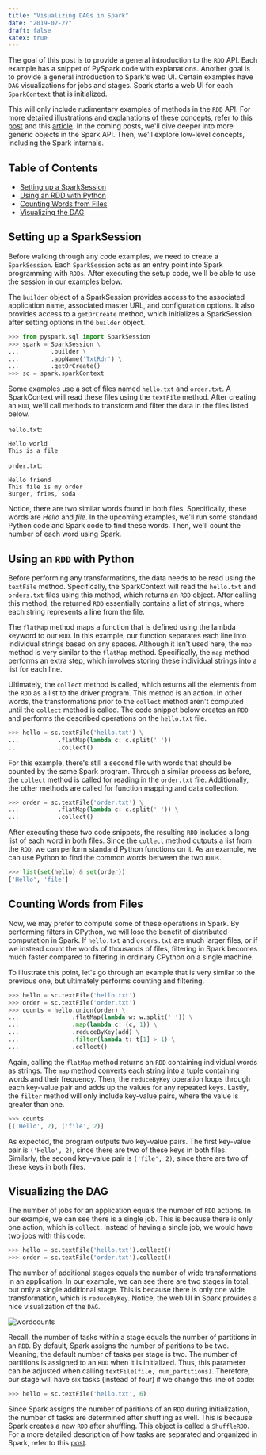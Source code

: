 ```yaml
---
title: "Visualizing DAGs in Spark"
date: "2019-02-27"
draft: false
katex: true
---
```


The goal of this post is to provide a general introduction to the `RDD` API. Each example has a snippet of PySpark code with explanations. Another goal is to provide a general introduction to Spark's web UI. Certain examples have `DAG` visualizations for jobs and stages. Spark starts a web UI for each `SparkContext` that is initialized.

This will only include rudimentary examples of methods in the `RDD` API. For more detailed illustrations and explanations of these concepts, refer to this [post](https://stackoverflow.com/a/37529233/12777044) and this [article](https://databricks.com/blog/2015/06/22/understanding-your-spark-application-through-visualization.html). In the coming posts, we'll dive deeper into more generic objects in the Spark API. Then, we'll explore low-level concepts, including the Spark internals.

## Table of Contents

- [Setting up a SparkSession](#setting-up-a-sparksession)
- [Using an RDD with Python](#using-an-rdd-with-python)
- [Counting Words from Files](#counting-words-from-files)
- [Visualizing the DAG](#visualizing-the-dag)

## Setting up a SparkSession

Before walking through any code examples, we need to create a `SparkSession`. Each `SparkSession` acts as an entry point into Spark programming with `RDDs`. After executing the setup code, we'll be able to use the session in our examples below.

The `builder` object of a SparkSession provides access to the associated application name, associated master URL, and configuration options. It also provides access to a `getOrCreate` method, which initializes a SparkSession after setting options in the `builder` object.

```python
>>> from pyspark.sql import SparkSession
>>> spark = SparkSession \
...         .builder \
...         .appName('TxtRdr') \
...         .getOrCreate()
>>> sc = spark.sparkContext
```

Some examples use a set of files named `hello.txt` and `order.txt`. A SparkContext will read these files using the `textFile` method. After creating an `RDD`, we'll call methods to transform and filter the data in the files listed below.

`hello.txt`:

```text
Hello world
This is a file
```

`order.txt`:

```text
Hello friend
This file is my order
Burger, fries, soda
```

Notice, there are two similar words found in both files. Specifically, these words are *Hello* and *file*. In the upcoming examples, we'll run some standard Python code and Spark code to find these words. Then, we'll count the number of each word using Spark.

## Using an `RDD` with Python

Before performing any transformations, the data needs to be read using the `textFile` method. Specifically, the SparkContext will read the `hello.txt` and `orders.txt` files using this method, which returns an `RDD` object. After calling this method, the returned `RDD` essentially contains a list of strings, where each string represents a line from the file.

The `flatMap` method maps a function that is defined using the lambda keyword to our `RDD`. In this example, our function separates each line into individual strings based on any spaces. Although it isn't used here, the `map` method is very similar to the `flatMap` method. Specifically, the `map` method performs an extra step, which involves storing these individual strings into a list for each line.

Ultimately, the `collect` method is called, which returns all the elements from the `RDD` as a list to the driver program. This method is an action. In other words, the transformations prior to the `collect` method aren't computed until the `collect` method is called. The code snippet below creates an `RDD` and performs the described operations on the `hello.txt` file.

```python
>>> hello = sc.textFile('hello.txt') \
...           .flatMap(lambda c: c.split(' '))
...           .collect()
```

For this example, there's still a second file with words that should be counted by the same Spark program. 
Through a similar process as before, the `collect` method is called for reading in the `order.txt` file. Additionally, the other methods are called for function mapping and data collection.

```python
>>> order = sc.textFile('order.txt') \
...           .flatMap(lambda c: c.split(' ')) \
...           .collect()
```

After executing these two code snippets, the resulting `RDD` includes a long list of each word in both files. Since the `collect` method outputs a list from the `RDD`, we can perform standard Python functions on it. As an example, we can use Python to find the common words between the two `RDDs`.

```python
>>> list(set(hello) & set(order))
['Hello', 'file']
```

## Counting Words from Files

Now, we may prefer to compute some of these operations in Spark. By performing filters in CPython, we will lose the benefit of distributed computation in Spark. If `hello.txt` and `orders.txt` are  much larger files, or if we instead count the words of thousands of files, filtering in Spark becomes much faster compared to filtering in ordinary CPython on a single machine.

To illustrate this point, let's go through an example that is very similar to the previous one, but ultimately performs counting and filtering.

```python
>>> hello = sc.textFile('hello.txt')
>>> order = sc.textFile('order.txt')
>>> counts = hello.union(order) \
...               .flatMap(lambda w: w.split(' ')) \
...               .map(lambda c: (c, 1)) \
...               .reduceByKey(add) \
...               .filter(lambda t: t[1] > 1) \
...               .collect()
```

Again, calling the `flatMap` method returns an `RDD` containing individual words as strings. The `map` method converts each string into a tuple containing words and their frequency. Then, the `reduceByKey` operation loops through each key-value pair and adds up the values for any repeated keys. Lastly, the `filter` method will only include key-value pairs, where the value is greater than one.

```python
>>> counts
[('Hello', 2), ('file', 2)]
```

As expected, the program outputs two key-value pairs. The first key-value pair is `('Hello', 2)`, since there are two of these keys in both files. Similarly, the second key-value pair is `('file', 2)`, since there are two of these keys in both files.

## Visualizing the DAG

The number of jobs for an application equals the number of `RDD` actions. In our example, we can see there is a single job. This is because there is only one action, which is `collect`. Instead of having a single job, we would have two jobs with this code:

```python
>>> hello = sc.textFile('hello.txt').collect()
>>> order = sc.textFile('order.txt').collect()
```

The number of additional stages equals the number of wide transformations in an application. In our example, we can see there are two stages in total, but only a single additional stage. This is because there is only one wide transformation, which is `reduceByKey`. Notice, the web UI in Spark provides a nice visualization of the `DAG`.

![wordcounts](/img/pysparkwordcounts.svg)

Recall, the number of tasks within a stage equals the number of partitions in an `RDD`. By default, Spark assigns the number of paritions to be two. Meaning, the default number of tasks per stage is two. The number of partitions is assigned to an `RDD` when it is initialized. Thus, this parameter can be adjusted when calling `textFile(file, num_partitions)`. Therefore, our stage will have six tasks (instead of four) if we change this line of code:

```python
>>> hello = sc.textFile('hello.txt', 6)
```

Since Spark assigns the number of paritions of an `RDD` during initialization, the number of tasks are determined after shuffling as well. This is because Spark creates a new `RDD` after shuffling. This object is called a `ShuffleRDD`. For a more detailed description of how tasks are separated and organized in Spark, refer to this [post](https://stackoverflow.com/a/37759913/12777044).


